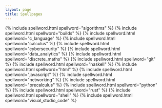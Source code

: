```yaml
---
layout: page
title: Spellpages
---
```


{% include spellword.html spellword="algorithms" %}
{% include spellword.html spellword="builds" %}
{% include spellword.html spellword="c_language" %}
{% include spellword.html spellword="calculus" %}
{% include spellword.html spellword="cybersecurity" %}
{% include spellword.html spellword="data_analytics" %}
{% include spellword.html spellword="discrete_maths" %}
{% include spellword.html spellword="git" %}
{% include spellword.html spellword="haskell" %}
{% include spellword.html spellword="html" %}
{% include spellword.html spellword="javascript" %}
{% include spellword.html spellword="networking" %}
{% include spellword.html spellword="precalculus" %}
{% include spellword.html spellword="python" %}
{% include spellword.html spellword="rust" %}
{% include spellword.html spellword="shell" %}
{% include spellword.html spellword="visual_studio_code" %}
